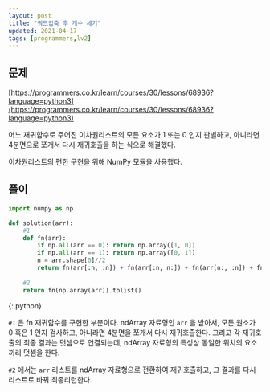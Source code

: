 ```yaml
---
layout: post
title: "쿼드압축 후 개수 세기"
updated: 2021-04-17
tags: [programmers,lv2]
---
```


## 문제

[https://programmers.co.kr/learn/courses/30/lessons/68936?language=python3](https://programmers.co.kr/learn/courses/30/lessons/68936?language=python3)

어느 재귀함수로 주어진 이차원리스트의 모든 요소가 1 또는 0 인지 판별하고, 아니라면 4분면으로 쪼개서 다시 재귀호출을 하는 식으로 해결했다.

이차원리스트의 편한 구현을 위해 NumPy 모듈을 사용했다.

## 풀이

```py
import numpy as np

def solution(arr):
    #1
    def fn(arr):
        if np.all(arr == 0): return np.array([1, 0])
        if np.all(arr == 1): return np.array([0, 1])
        n = arr.shape[0]//2
        return fn(arr[:n, :n]) + fn(arr[:n, n:]) + fn(arr[n:, :n]) + fn(arr[n:, n:])
    
    #2
    return fn(np.array(arr)).tolist()
```
{:.python}

`#1` 은 fn 재귀함수를 구현한 부분이다. ndArray 자료형인 `arr` 을 받아서, 모든 원소가 0 혹은 1 인지 검사하고, 아니라면 4분면을 쪼개서 다시 재귀호출한다. 그리고 각 재귀호출의 최종 결과는 덧셈으로 연결되는데, ndArray 자료형의 특성상 동일한 위치의 요소끼리 덧셈을 한다.

`#2` 에서는 `arr` 리스트를 ndArray 자료형으로 전환하여 재귀호출하고, 그 결과를 다시 리스트로 바꿔 최종리턴한다.